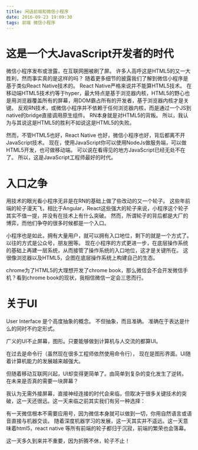```yaml
---
title: 闲话前端和微信小程序
date: 2016-09-23 19:09:30
tags: 前端 微信小程序
---
```



# 这是一个大JavaScript开发者的时代

微信小程序发布或泄露，在互联网圈被刷了屏。
许多人高呼这是HTML5的又一大胜利，然而事实真的是这样的吗？
随着更多细节的披露我们了解到微信小程序是基于类似React Native技术的。
React Native严格来说并不能算HTML5技术。
在移动端HTML5技术约等于hyper，最大特点是基于浏览器内核，HTML5的野心也是用浏览器覆盖所有的屏幕，用DOM霸占所有的开发者，基于浏览器内核才是关键。
反观RN技术，或微信小程序并不依赖于任何浏览器内核，而是通过一个JS到native的bridge直接调用原生组件。
RN本身就是对HTML5的背叛。
所以，我认为与其说这是HTML5的胜利不如说这是HTML5的失败。 

然而，不管HTML5也好，React Native 也好，微信小程序也好，背后都离不开JavaScript技术。
现在，使用JavaScript你可以使用NodeJs做服务端，可以做HTML5开发，也可做移动端。
可以说在看得见的地方JavaScript已经无处不在了。
所以，这是JavaScript工程师最好的时代。

# 入口之争

用技术的眼光看小程序无非是在RN的基础上做了些改动的又一个轮子。
这些年前端的轮子漫天飞，相比于Angular，React这些强大的轮子来说，小程序这个轮子其实不值一提，并没有在技术上有什么突破。
然而，所谓轮子的背后都是大厂的博弈，而他们争夺的很多时候都是一个入口。

小程序也是如此，拥有大量用户，就可以拥有入口地位，剩下的就是一个方式了。以往的方式是公众号，朋友圈等。
现在小程序的方式更进一步，在底层操作系统的基础上再建一层系统，从而接管了操作系统的入口地位，这才是关键所在。
这很像浏览器以及HTML5，企图在底层操作系统上构建自己的生态。

chrome为了HTML5的大理想开发了chrome book，那么微信会不会开发微信手机？看到chrome book的现状，我相信微信一定会三思而行。

# 关于UI

User Interface 是个高度抽象的概念。
不但抽象，而且准确。
准确在于表达是什么的同时不约定形式。

广义的UI不止屏幕，图形。只要能够做到计算机与人交流的都算UI。

在过去是命令行（虽然现在很多工程师依然使用命令行），
现在是图形界面。UI随着计算机能力的发展越来越强大。

但随着移动互联网兴起，UI却变得更简单了。由简单到复杂的变化发生了逆转。
在未来是否真的需要一块屏幕？

我认为无需外接屏幕，直接神经连接的时代会来临，但取决于很多关键技术的突破，这一天还很远。这一天来临之前其实我们有另一种选择：

有一天微信根本不需要应用号，因为微信本身就可以做到一切，你用自然语言或语音直接与机器交谈。
随着深度机器学习的发展，这一天其实并不遥远。这一天意味着html5，react native 等所有前端的轮子都归于沉寂，前端的繁荣也会落幕。

这一天多久到来并不重要，因为折腾不休，轮子不止！


